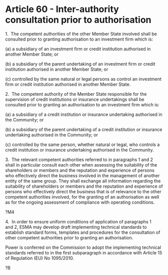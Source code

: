 # Article 60 - Inter-authority consultation prior to authorisation


1.  The competent authorities of the other Member State involved shall be consulted prior to granting authorisation to an investment firm which is:

(a) a subsidiary of an investment firm or credit institution authorised in another Member State; or

(b) a subsidiary of the parent undertaking of an investment firm or credit institution authorised in another Member State; or

(c) controlled by the same natural or legal persons as control an investment firm or credit institution authorised in another Member State.

2.  The competent authority of the Member State responsible for the supervision of credit institutions or insurance undertakings shall be consulted prior to granting an authorisation to an investment firm which is:

(a) a subsidiary of a credit institution or insurance undertaking authorised in the Community; or

(b) a subsidiary of the parent undertaking of a credit institution or insurance undertaking authorised in the Community; or

(c) controlled by the same person, whether natural or legal, who controls a credit institution or insurance undertaking authorised in the Community.

3.  The relevant competent authorities referred to in paragraphs 1 and 2 shall in particular consult each other when assessing the suitability of the shareholders or members and the reputation and experience of persons who effectively direct the business involved in the management of another entity of the same group. They shall exchange all information regarding the suitability of shareholders or members and the reputation and experience of persons who effectively direct the business that is of relevance to the other competent authorities involved, for the granting of an authorisation as well as for the ongoing assessment of compliance with operating conditions.

?M4

4.  In order to ensure uniform conditions of application of paragraphs 1 and 2, ESMA may develop draft implementing technical standards to establish standard forms, templates and procedures for the consultation of other competent authorities prior to granting an authorisation.

Power is conferred on the Commission to adopt the implementing technical standards referred to in the first subparagraph in accordance with Article 15 of Regulation (EU) No 1095/2010.

?B
